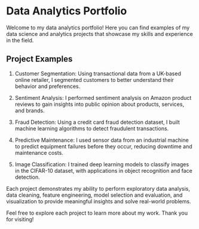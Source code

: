 # Data Analytics Portfolio

Welcome to my data analytics portfolio! Here you can find examples of my data science and analytics projects that showcase my skills and experience in the field. 

## Project Examples

1. Customer Segmentation: Using transactional data from a UK-based online retailer, I segmented customers to better understand their behavior and preferences.

2. Sentiment Analysis: I performed sentiment analysis on Amazon product reviews to gain insights into public opinion about products, services, and brands.

3. Fraud Detection: Using a credit card fraud detection dataset, I built machine learning algorithms to detect fraudulent transactions.

4. Predictive Maintenance: I used sensor data from an industrial machine to predict equipment failures before they occur, reducing downtime and maintenance costs.

5. Image Classification: I trained deep learning models to classify images in the CIFAR-10 dataset, with applications in object recognition and face detection.

Each project demonstrates my ability to perform exploratory data analysis, data cleaning, feature engineering, model selection and evaluation, and visualization to provide meaningful insights and solve real-world problems. 

Feel free to explore each project to learn more about my work. Thank you for visiting!
